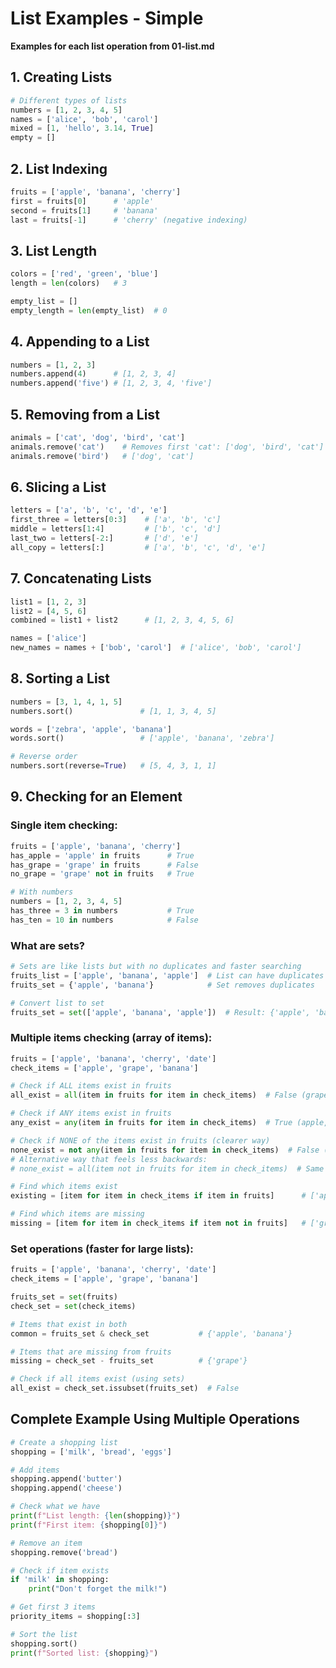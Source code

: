# List Examples - Simple

**Examples for each list operation from 01-list.md**

## **1. Creating Lists**
```python
# Different types of lists
numbers = [1, 2, 3, 4, 5]
names = ['alice', 'bob', 'carol']
mixed = [1, 'hello', 3.14, True]
empty = []
```

## **2. List Indexing**
```python
fruits = ['apple', 'banana', 'cherry']
first = fruits[0]      # 'apple'
second = fruits[1]     # 'banana'
last = fruits[-1]      # 'cherry' (negative indexing)
```

## **3. List Length**
```python
colors = ['red', 'green', 'blue']
length = len(colors)   # 3

empty_list = []
empty_length = len(empty_list)  # 0
```

## **4. Appending to a List**
```python
numbers = [1, 2, 3]
numbers.append(4)      # [1, 2, 3, 4]
numbers.append('five') # [1, 2, 3, 4, 'five']
```

## **5. Removing from a List**
```python
animals = ['cat', 'dog', 'bird', 'cat']
animals.remove('cat')    # Removes first 'cat': ['dog', 'bird', 'cat']
animals.remove('bird')   # ['dog', 'cat']
```

## **6. Slicing a List**
```python
letters = ['a', 'b', 'c', 'd', 'e']
first_three = letters[0:3]    # ['a', 'b', 'c']
middle = letters[1:4]         # ['b', 'c', 'd']
last_two = letters[-2:]       # ['d', 'e']
all_copy = letters[:]         # ['a', 'b', 'c', 'd', 'e']
```

## **7. Concatenating Lists**
```python
list1 = [1, 2, 3]
list2 = [4, 5, 6]
combined = list1 + list2      # [1, 2, 3, 4, 5, 6]

names = ['alice']
new_names = names + ['bob', 'carol']  # ['alice', 'bob', 'carol']
```

## **8. Sorting a List**
```python
numbers = [3, 1, 4, 1, 5]
numbers.sort()               # [1, 1, 3, 4, 5]

words = ['zebra', 'apple', 'banana']
words.sort()                 # ['apple', 'banana', 'zebra']

# Reverse order
numbers.sort(reverse=True)   # [5, 4, 3, 1, 1]
```

## **9. Checking for an Element**

### **Single item checking:**
```python
fruits = ['apple', 'banana', 'cherry']
has_apple = 'apple' in fruits      # True
has_grape = 'grape' in fruits      # False
no_grape = 'grape' not in fruits   # True

# With numbers
numbers = [1, 2, 3, 4, 5]
has_three = 3 in numbers           # True
has_ten = 10 in numbers            # False
```

### **What are sets?**
```python
# Sets are like lists but with no duplicates and faster searching
fruits_list = ['apple', 'banana', 'apple']  # List can have duplicates
fruits_set = {'apple', 'banana'}            # Set removes duplicates

# Convert list to set
fruits_set = set(['apple', 'banana', 'apple'])  # Result: {'apple', 'banana'}
```

### **Multiple items checking (array of items):**
```python
fruits = ['apple', 'banana', 'cherry', 'date']
check_items = ['apple', 'grape', 'banana']

# Check if ALL items exist in fruits
all_exist = all(item in fruits for item in check_items)  # False (grape missing)

# Check if ANY items exist in fruits  
any_exist = any(item in fruits for item in check_items)  # True (apple, banana exist)

# Check if NONE of the items exist in fruits (clearer way)
none_exist = not any(item in fruits for item in check_items)  # False (some DO exist)
# Alternative way that feels less backwards:
# none_exist = all(item not in fruits for item in check_items)  # Same result

# Find which items exist
existing = [item for item in check_items if item in fruits]      # ['apple', 'banana']

# Find which items are missing
missing = [item for item in check_items if item not in fruits]   # ['grape']
```

### **Set operations (faster for large lists):**
```python
fruits = ['apple', 'banana', 'cherry', 'date']
check_items = ['apple', 'grape', 'banana']

fruits_set = set(fruits)
check_set = set(check_items)

# Items that exist in both
common = fruits_set & check_set           # {'apple', 'banana'}

# Items that are missing from fruits
missing = check_set - fruits_set          # {'grape'}

# Check if all items exist (using sets)
all_exist = check_set.issubset(fruits_set)  # False
```

## **Complete Example Using Multiple Operations**
```python
# Create a shopping list
shopping = ['milk', 'bread', 'eggs']

# Add items
shopping.append('butter')
shopping.append('cheese')

# Check what we have
print(f"List length: {len(shopping)}")
print(f"First item: {shopping[0]}")

# Remove an item
shopping.remove('bread')

# Check if item exists
if 'milk' in shopping:
    print("Don't forget the milk!")

# Get first 3 items
priority_items = shopping[:3]

# Sort the list
shopping.sort()
print(f"Sorted list: {shopping}")
``` 